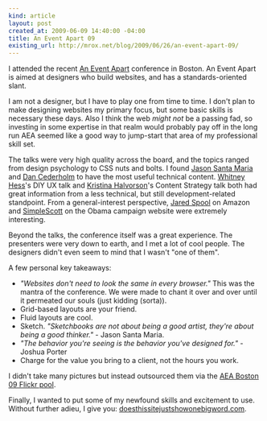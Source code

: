 ```yaml
---
kind: article
layout: post
created_at: 2009-06-09 14:40:00 -04:00
title: An Event Apart 09
existing_url: http://mrox.net/blog/2009/06/26/an-event-apart-09/
---
```


I attended the recent [An Event Apart](http://aneventapart.com/2009/boston/) conference in Boston.  An Event Apart is aimed at designers who build websites, and has a standards-oriented slant.

I am not a designer, but I have to play one from time to time.  I don't plan to make designing websites my primary focus, but some basic skills is necessary these days.  Also I think the web *might not* be a passing fad, so investing in some expertise in that realm would probably pay off in the long run  AEA seemed like a good way to jump-start that area of my professional skill set.

The talks were very high quality across the board, and the topics ranged from design psychology to CSS nuts and bolts.  I found [Jason Santa Maria](http://aneventapart.com/speakers/jasonsantamaria/) and [Dan Cederholm](http://aneventapart.com/speakers/dancederholm/) to have the most useful technical content.  [Whitney Hess](http://aneventapart.com/speakers/whitneyhess/)'s DIY UX talk and [Kristina Halvorson](http://aneventapart.com/speakers/kristinahalvorson/)'s Content Strategy talk both had great information from a less technical, but still development-related standpoint.  From a general-interest perspective, [Jared Spool](http://aneventapart.com/speakers/jaredspool/) on Amazon and [SimpleScott](http://aneventapart.com/speakers/simplescott/) on the Obama campaign website were extremely interesting.

Beyond the talks, the conference itself was a great experience.  The presenters were very down to earth, and I met a lot of cool people.  The designers didn't even seem to mind that I wasn't "one of them".

A few personal key takeaways:

-  *"Websites don't need to look the same in every browser."* This was the mantra of the conference.  We were made to chant it over and over until it permeated our souls (just kidding (sorta)).
-  Grid-based layouts are your friend.
-  Fluid layouts are cool.
-  Sketch.  *"Sketchbooks are not about being a good artist, they're  about being a good thinker."* - Jason Santa Maria.
-  *"The behavior you're seeing is the behavior you've designed for."* - Joshua Porter
-  Charge for the value you bring to a client, not the hours you work.

I didn't take many pictures but instead outsourced them via the  [AEA Boston 09 Flickr pool](http://www.flickr.com/groups/aeaboston09/).

Finally, I wanted to put some of my newfound skills and excitement to use.  Without further adieu, I give you: [doesthissitejustshowonebigword.com](http://doesthissitejustshowonebigword.com).
